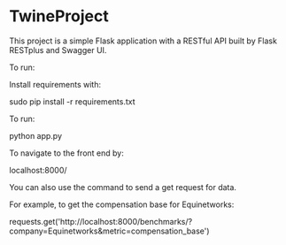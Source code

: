 # TwineProject

This project is a simple Flask application with a RESTful API built by Flask RESTplus
and Swagger UI.

To run:

Install requirements with:

sudo pip install -r requirements.txt

To run:

python app.py

To navigate to the front end by:

localhost:8000/

You can also use the command to send a get request for data.

For example, to get the compensation base for Equinetworks:

requests.get('http://localhost:8000/benchmarks/?company=Equinetworks&metric=compensation_base')

